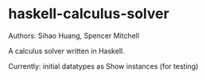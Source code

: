 # haskell-calculus-solver

Authors: Sihao Huang, Spencer Mitchell

A calculus solver written in Haskell.

Currently: initial datatypes as Show instances (for testing)

